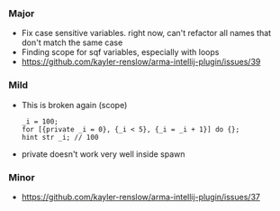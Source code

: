 ### Major
* Fix case sensitive variables. right now, can't refactor all names that don't match the same case
* Finding scope for sqf variables, especially with loops
* https://github.com/kayler-renslow/arma-intellij-plugin/issues/39

### Mild
* This is broken again (scope)
    ```
    _i = 100;
    for [{private _i = 0}, {_i < 5}, {_i = _i + 1}] do {};
    hint str _i; // 100
    ```
* private doesn't work very well inside spawn

### Minor
* https://github.com/kayler-renslow/arma-intellij-plugin/issues/37
